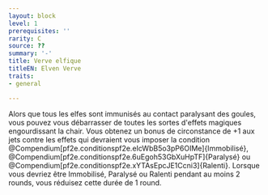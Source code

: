 ```yaml
---
layout: block
level: 1
prerequisites: ''
rarity: C
source: ??
summary: '-'
title: Verve elfique
titleEN: Elven Verve
traits:
- general

---
```


<p><span id="ctl00_MainContent_DetailedOutput">Alors que tous les elfes sont immunisés au contact paralysant des goules, vous pouvez vous débarrasser de toutes les sortes d'effets magiques engourdissant la chair. Vous obtenez un bonus de circonstance de +1 aux jets contre les effets qui devraient vous imposer la condition @Compendium[pf2e.conditionspf2e.eIcWbB5o3pP6OIMe]{Immobilisé}, @Compendium[pf2e.conditionspf2e.6uEgoh53GbXuHpTF]{Paralysé} ou @Compendium[pf2e.conditionspf2e.xYTAsEpcJE1Ccni3]{Ralenti}. Lorsque vous devriez être Immobilisé, Paralysé ou Ralenti pendant au moins 2 rounds, vous réduisez cette durée de 1 round.&nbsp;</span></p>